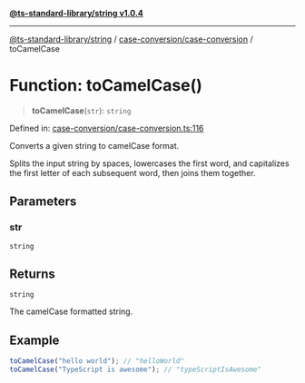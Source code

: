 [**@ts-standard-library/string v1.0.4**](../../../README.md)

***

[@ts-standard-library/string](../../../modules.md) / [case-conversion/case-conversion](../README.md) / toCamelCase

# Function: toCamelCase()

> **toCamelCase**(`str`): `string`

Defined in: [case-conversion/case-conversion.ts:116](https://github.com/gabaudette/ts-stdlib/blob/ea80ba1db09c741e99f8cb19e94e5a29b81b623b/packages/string/src/case-conversion/case-conversion.ts#L116)

Converts a given string to camelCase format.

Splits the input string by spaces, lowercases the first word,
and capitalizes the first letter of each subsequent word, then joins them together.

## Parameters

### str

`string`

## Returns

`string`

The camelCase formatted string.

## Example

```typescript
toCamelCase("hello world"); // "helloWorld"
toCamelCase("TypeScript is awesome"); // "typeScriptIsAwesome"
```
